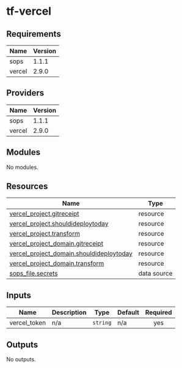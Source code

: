 # tf-vercel


<!-- BEGIN_TF_DOCS -->
## Requirements

| Name | Version |
|------|---------|
| sops | 1.1.1 |
| vercel | 2.9.0 |

## Providers

| Name | Version |
|------|---------|
| sops | 1.1.1 |
| vercel | 2.9.0 |

## Modules

No modules.

## Resources

| Name | Type |
|------|------|
| [vercel_project.gitreceipt](https://registry.terraform.io/providers/vercel/vercel/2.9.0/docs/resources/project) | resource |
| [vercel_project.shouldideploytoday](https://registry.terraform.io/providers/vercel/vercel/2.9.0/docs/resources/project) | resource |
| [vercel_project.transform](https://registry.terraform.io/providers/vercel/vercel/2.9.0/docs/resources/project) | resource |
| [vercel_project_domain.gitreceipt](https://registry.terraform.io/providers/vercel/vercel/2.9.0/docs/resources/project_domain) | resource |
| [vercel_project_domain.shouldideploytoday](https://registry.terraform.io/providers/vercel/vercel/2.9.0/docs/resources/project_domain) | resource |
| [vercel_project_domain.transform](https://registry.terraform.io/providers/vercel/vercel/2.9.0/docs/resources/project_domain) | resource |
| [sops_file.secrets](https://registry.terraform.io/providers/carlpett/sops/1.1.1/docs/data-sources/file) | data source |

## Inputs

| Name | Description | Type | Default | Required |
|------|-------------|------|---------|:--------:|
| vercel\_token | n/a | `string` | n/a | yes |

## Outputs

No outputs.
<!-- END_TF_DOCS -->
